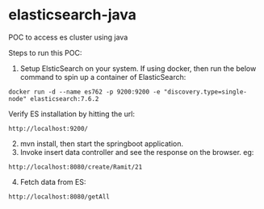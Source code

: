 # elasticsearch-java
POC to access es cluster using java

Steps to run this POC:

1. Setup ElsticSearch on your system. If using docker, then run the below command to spin up a container of ElasticSearch:
```
docker run -d --name es762 -p 9200:9200 -e "discovery.type=single-node" elasticsearch:7.6.2
```
Verify ES installation by hitting the url:
```
http://localhost:9200/
```
2. mvn install, then start the springboot application.
3. Invoke insert data controller and see the response on the browser. eg:
```
http://localhost:8080/create/Ramit/21
```
4. Fetch data from ES:
```
http://localhost:8080/getAll
```


